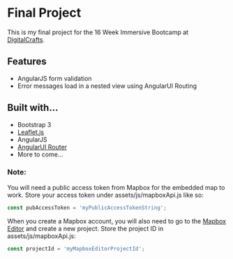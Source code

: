 # Final Project

This is my final project for the 16 Week Immersive Bootcamp at [DigitalCrafts](http://digitalcrafts.com).

## Features
* AngularJS form validation
* Error messages load in a nested view using AngularUI Routing

## Built with...
* Bootstrap 3
* [Leaflet.js](http://leafletjs.com/)
* AngularJS
* [AngularUI Router](https://github.com/angular-ui/ui-router)
* More to come...

### Note:
You will need a public access token from Mapbox for the embedded map to work. Store your access token under assets/js/mapboxApi.js like so:
```javascript
const pubAccessToken = 'myPublicAccessTokenString';
```
When you create a Mapbox account, you will also need to go to the [Mapbox Editor](https://www.mapbox.com/studio/classic/projects/) and create a new project. Store the project ID in assets/js/mapboxApi.js:
```javascript
const projectId = 'myMapboxEditorProjectId';
```